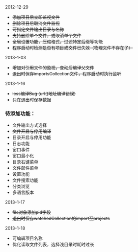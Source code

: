 2012-12-29

* <del>添加项目后立即监视文件
* <del>删除项目后取消文件监视
* <del>可指定文件输出目录与名称
* <del>支持删除单个文件，或取消单个文件
* <del>全局设置功能，压缩格式，过滤特定后缀等功能
* <del>程序启动时检测是否有项目或文件已失效（物理文件不存在了）

2013-1-03

* <del>增加对引用文件的监视，变动后编译父文件
* <del>退出时保存importsCollection文件，程序启动时执行监听

2013-1-16

* <del>less编译Bug (url()地址编译错误)
* <del>只在退出时保存数据

### 待添加功能：

* 文件输出方式选择
* <del>文件开启与停用编译
* 目录开启与停用功能
* 日志功能
* 窗口事件
* 窗口最小化
* 目录右键菜单
* 文件邮件菜单
* 设置功能
* 文件搜索功能
* 分类浏览
* 多语言版本

2013-1-17

* <del>file对象添加pid字段
* <del>退出时保存watchedCollection的import至projects

2013-1-18

* 可编辑项目名称
* 优化读取文件列表，选择浅目录时耗时过长